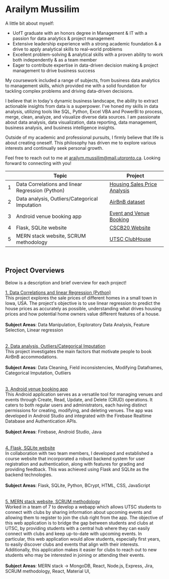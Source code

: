 # Arailym Mussilim

A little bit about myself: 
- UofT graduate with an honors degree in Management & IT with a passion for data analytics & project management
- Extensive leadership experience with a strong academic foundation & a drive to apply analytical skills to real-world problems
- Excellent problem-solving & analytical skills with a proven ability to work both independently & as a team member
- Eager to contribute expertise in data-driven decision making & project management to drive business success

My coursework included a range of subjects, from business data analytics to management skills, which provided me with a solid foundation for tackling complex problems and driving data-driven decisions.  
  
I believe that in today's dynamic business landscape, the ability to extract actionable insights from data is a superpower. I've honed my skills in data analysis, utilizing tools like SQL, Python, Excel VBA and PowerBI to process, merge, clean, analyze, and visualize diverse data sources. I am passionate about data analysis, data visualization, data reporting, data management, business analysis, and business intelligence insights.  
  
Outside of my academic and professional pursuits, I firmly believe that life is about creating oneself. This philosophy has driven me to explore various interests and continually seek personal growth.  
  
Feel free to reach out to me at [arailym.mussilim@mail.utoronto.ca](mailto:arailym.mussilim@mail.utoronto.ca). Looking forward to connecting with you!


|        | Topic        | Project           |
| ------------- |-------------|-------------|
|1| Data Correlations and linear Regression (Python)    | [Housing Sales Price Analysis](https://arai-mn.github.io/DataCorrelations-LinearRegression/) |
|2| Data analysis, Outliers/Categorical Imputation      | [AirBnB dataset](https://arai-mn.github.io/AirBnB-dataAnalysis/) |
|3| Android venue booking app      | [Event and Venue Booking](https://arai-mn.github.io/CSCB07_venuebookingapp_Android/) |
|4| Flask, SQLite website      | [CSCB20 Website](https://arai-mn.github.io/cscb20/) |
|5| MERN stack website, SCRUM methodology      | [UTSC ClubHouse](https://arai-mn.github.io/UTSC-ClubHouse/) |

<br />

## Project Overviews
Below is a description and brief overview for each project!

[1. Data Correlations and linear Regression (Python)](https://arai-mn.github.io/DataCorrelations-LinearRegression/)<br />
This project explores the sale prices of different homes in a small town in Iowa, USA. The project's objective is to use linear regression to predict the house prices as accurately as possible, understanding what drives housing prices and how potential home owners value different features of a house. <br />
<br />
**Subject Areas**: Data Manipulation, Exploratory Data Analysis, Feature Selection, Linear regression <br />
<br />
<br />
[2. Data analysis, Outliers/Categorical Imputation ](https://arai-mn.github.io/AirBnB-dataAnalysis/)<br />
This project investigates the main factors that motivate people to book AirBnB accommodations. <br />
<br />
**Subject Areas**:  Data Cleaning, Field inconsistencies, Modifying Dataframes, Categorical Imputation, Outliers <br />
<br />
<br />
[3. Android venue booking app](https://arai-mn.github.io/CSCB07_venuebookingapp_Android/)<br />
This Android application serves as a versatile tool for managing venues and events through Create, Read, Update, and Delete (CRUD) operations. It caters to both regular users and administrators, each having distinct permissions for creating, modifying, and deleting venues. The app was developed in Android Studio and integrated with the Firebase Realtime Database and Authentication APIs.<br />
<br />
**Subject Areas**: Firebase, Android Studio, Java <br />
<br />
<br />
[4. Flask, SQLite website ](https://arai-mn.github.io/cscb20/)<br />
In collaboration with two team members, I developed and established a course website that incorporated a robust backend system for user registration and authentication, along with features for grading and providing feedback. This was achieved using Flask and SQLite as the backend technologies.<br />
<br />
**Subject Areas**:  Flask, SQLite, Python, BCrypt, HTML, CSS, JavaScript <br />
<br />
<br />
[5. MERN stack website, SCRUM methodology](https://arai-mn.github.io/UTSC-ClubHouse/)<br />
Worked in a team of 7 to develop a webapp which allows UTSC students to connect with clubs by sharing information about upcoming events and allowing them to register to join the club right from the app. The objective of this web application is to bridge the gap between students and clubs at UTSC, by providing students with a central hub where they can easily connect with clubs and keep up-to-date with upcoming events. In particular, this web application would allow students, especially first years, to easily discover clubs and events that align with their interests. Additionally, this application makes it easier for clubs to reach out to new students who may be interested in joining or attending their events. <br />
<br />
**Subject Areas**: MERN stack -> MongoDB, React, Node.js, Express, Jira, SCRUM methodology, React, Material UI, <br />
<br />
<br />

